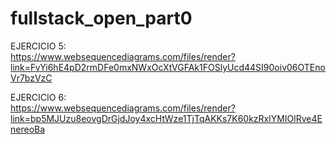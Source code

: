 # fullstack_open_part0

EJERCICIO 5: </br>
https://www.websequencediagrams.com/files/render?link=FvYi6hE4pD2rmDFe0mxNWxOcXtVGFAk1FOSlyUcd44SI90oiv06OTEnoVr7bzVzC

EJERCICIO 6: </br>
https://www.websequencediagrams.com/files/render?link=bp5MJUzu8eovgDrGjdJoy4xcHtWze1TjTqAKKs7K60kzRxlYMIOlRve4EnereoBa
